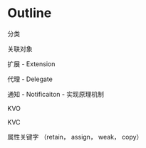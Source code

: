 # Outline

分类

关联对象

扩展 - Extension

代理 - Delegate

通知 - Notificaiton - 实现原理机制

KVO

KVC

属性关键字 （retain， assign， weak， copy）

